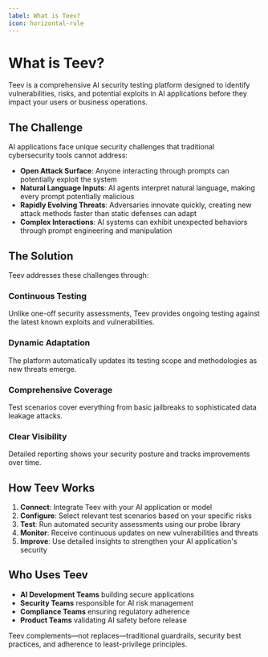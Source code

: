 ```yaml
---
label: What is Teev?
icon: horizontal-rule
---
```


# What is Teev?

Teev is a comprehensive AI security testing platform designed to identify vulnerabilities, risks, and potential exploits in AI applications before they impact your users or business operations.

## The Challenge

AI applications face unique security challenges that traditional cybersecurity tools cannot address:

- **Open Attack Surface**: Anyone interacting through prompts can potentially exploit the system
- **Natural Language Inputs**: AI agents interpret natural language, making every prompt potentially malicious
- **Rapidly Evolving Threats**: Adversaries innovate quickly, creating new attack methods faster than static defenses can adapt
- **Complex Interactions**: AI systems can exhibit unexpected behaviors through prompt engineering and manipulation

## The Solution

Teev addresses these challenges through:

### Continuous Testing
Unlike one-off security assessments, Teev provides ongoing testing against the latest known exploits and vulnerabilities.

### Dynamic Adaptation
The platform automatically updates its testing scope and methodologies as new threats emerge.

### Comprehensive Coverage
Test scenarios cover everything from basic jailbreaks to sophisticated data leakage attacks.

### Clear Visibility
Detailed reporting shows your security posture and tracks improvements over time.

## How Teev Works

1. **Connect**: Integrate Teev with your AI application or model
2. **Configure**: Select relevant test scenarios based on your specific risks
3. **Test**: Run automated security assessments using our probe library
4. **Monitor**: Receive continuous updates on new vulnerabilities and threats
5. **Improve**: Use detailed insights to strengthen your AI application's security

## Who Uses Teev

- **AI Development Teams** building secure applications
- **Security Teams** responsible for AI risk management  
- **Compliance Teams** ensuring regulatory adherence
- **Product Teams** validating AI safety before release

Teev complements—not replaces—traditional guardrails, security best practices, and adherence to least-privilege principles. 